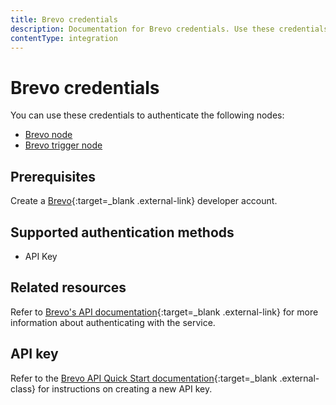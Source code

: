 ```yaml
---
title: Brevo credentials
description: Documentation for Brevo credentials. Use these credentials to authenticate Brevo in n8n, a workflow automation platform.
contentType: integration
---
```


# Brevo credentials

You can use these credentials to authenticate the following nodes:

* [Brevo node](/integrations/builtin/app-nodes/n8n-nodes-base.brevo/)
* [Brevo trigger node](/integrations/builtin/trigger-nodes/n8n-nodes-base.brevotrigger/)

## Prerequisites

Create a [Brevo](https://www.brevo.com/){:target=_blank .external-link} developer account.

## Supported authentication methods

- API Key

## Related resources

Refer to [Brevo's API documentation](https://developers.brevo.com/reference/getting-started-1){:target=_blank .external-link} for more information about authenticating with the service.

## API key

Refer to the [Brevo API Quick Start documentation](https://developers.brevo.com/docs/getting-started#quick-start){:target=_blank .external-class} for instructions on creating a new API key.

